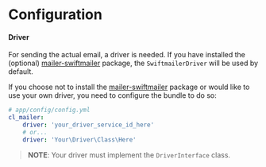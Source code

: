 # Configuration

#### Driver
For sending the actual email, a driver is needed. 
If you have installed the (optional) [mailer-swiftmailer](https://github.com/cleentfaar/mailer-swiftmailer) package, 
the `SwiftmailerDriver` will be used by default. 

If you choose not to install the [mailer-swiftmailer](https://github.com/cleentfaar/mailer-swiftmailer) package or 
would like to use your own driver, you need to configure the bundle to do so:

```yaml
# app/config/config.yml
cl_mailer:
    driver: 'your_driver_service_id_here'
    # or...
    driver: 'Your\Driver\Class\Here'
```

>**NOTE**: Your driver must implement the `DriverInterface` class.
